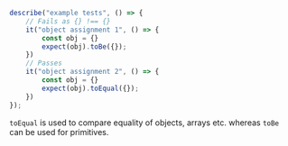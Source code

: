 
```js
describe("example tests", () => {
    // Fails as {} !== {}
    it("object assignment 1", () => {
        const obj = {}
        expect(obj).toBe({});
    })
    // Passes
    it("object assignment 2", () => {
        const obj = {}
        expect(obj).toEqual({});
    })
});
```

`toEqual` is used to compare equality of objects, arrays etc. whereas `toBe` can be used for primitives.
